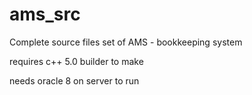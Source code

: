 # ams_src
Complete source files set of AMS - bookkeeping system

requires c++ 5.0 builder to make

needs oracle 8 on server to run
